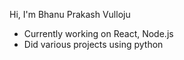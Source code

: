 Hi, I'm Bhanu Prakash Vulloju 

- Currently working on React, Node.js
- Did various projects using python 
